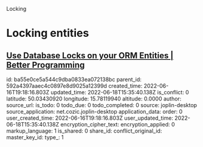 Locking

# Locking entities

## [Use Database Locks on your ORM Entities | Better Programming](https://betterprogramming.pub/dont-forget-setting-database-locks-on-your-orm-entities-9cf4c074706)

id: ba55e0ce5a544c9dba0833ea072138bc
parent_id: 592a4397aaec4c0897e8d9025a12399d
created_time: 2022-06-16T19:18:16.803Z
updated_time: 2022-06-18T15:35:40.138Z
is_conflict: 0
latitude: 50.03430920
longitude: 15.78119940
altitude: 0.0000
author: 
source_url: 
is_todo: 0
todo_due: 0
todo_completed: 0
source: joplin-desktop
source_application: net.cozic.joplin-desktop
application_data: 
order: 0
user_created_time: 2022-06-16T19:18:16.803Z
user_updated_time: 2022-06-18T15:35:40.138Z
encryption_cipher_text: 
encryption_applied: 0
markup_language: 1
is_shared: 0
share_id: 
conflict_original_id: 
master_key_id: 
type_: 1